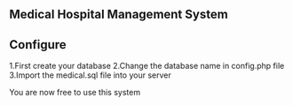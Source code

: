## Medical Hospital Management System

## Configure
1.First create your database
2.Change the database name in config.php file
3.Import the medical.sql file into your server

You are now free to use this system